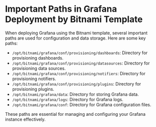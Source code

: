 # Important Paths in Grafana Deployment by Bitnami Template

When deploying Grafana using the Bitnami template, several important paths are used for configuration and data storage. Here are some key paths:

- `/opt/bitnami/grafana/conf/provisioning/dashboards`: Directory for provisioning dashboards.
- `/opt/bitnami/grafana/conf/provisioning/datasources`: Directory for provisioning data sources.
- `/opt/bitnami/grafana/conf/provisioning/notifiers`: Directory for provisioning notifiers.
- `/opt/bitnami/grafana/conf/provisioning/plugins`: Directory for provisioning plugins.
- `/opt/bitnami/grafana/data`: Directory for storing Grafana data.
- `/opt/bitnami/grafana/logs`: Directory for Grafana logs.
- `/opt/bitnami/grafana/conf`: Directory for Grafana configuration files.

These paths are essential for managing and configuring your Grafana instance effectively.